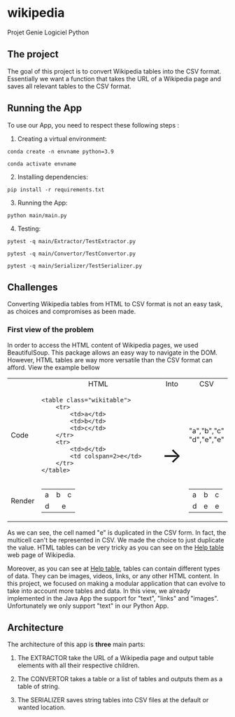 # wikipedia
Projet Genie Logiciel Python

## The project
The goal of this project is to convert Wikipedia tables into the CSV format. Essentially we want a function that takes the URL of a Wikipedia page and saves all relevant tables to the CSV format.

## Running the App
To use our App, you need to respect these following steps :
1. Creating a virtual environment:
```
conda create -n envname python=3.9
```
```
conda activate envname
```
2. Installing dependencies:
```
pip install -r requirements.txt
```
3. Running the App:
```
python main/main.py
```

4. Testing:
```
pytest -q main/Extractor/TestExtractor.py
```
```
pytest -q main/Convertor/TestConvertor.py
```
```
pytest -q main/Serializer/TestSerializer.py
```
## Challenges

Converting Wikipedia tables from HTML to CSV format is not an easy task, as choices and compromises as been made.

### First view of the problem

In order to access the HTML content of Wikipedia pages, we used BeautifulSoup. This package allows an easy way to navigate in the DOM.
However, HTML tables are way more versatile than the CSV format can afford. View the example bellow

<table>
<tr>
<td></td>
<td><center>HTML</center></td>
<td><center>Into</center></td>
<td><center>CSV</center></td>
</tr>
<tr>
<td>Code</td>
<td>

```                             
<table class="wikitable">       
    <tr>                        
        <td>a</td>              
        <td>b</td>              
        <td>c</td>              
    </tr>                       
    <tr>                        
        <td>d</td>              
        <td colspan=2>e</td>    
    </tr>                       
</table>                        
```  

</td>

<td rowspan="2"> <font size="20">→<font></td>

<td>
<center>
    "a","b","c"<br>
    "d","e","e"
</center>
</td>

</tr>
<tr>
<td>Render</td>
<td>
<center>
<table class="wikitable">       
    <tr>                        
        <td>a</td>              
        <td>b</td>              
        <td>c</td>              
    </tr>                       
    <tr>                        
        <td>d</td>              
        <td colspan="2"><center>e</center></td>    
    </tr>                       
</table>   
</center>
</td>

<td>
<center>
<table class="wikitable">       
    <tr>                        
        <td>a</td>              
        <td>b</td>              
        <td>c</td>              
    </tr>                       
    <tr>                        
        <td>d</td>              
        <td>e</td>    
        <td>e</td>
    </tr>                       
</table>   
</center>
</td>
</tr>
</table>  

As we can see, the cell named "e" is duplicated in the CSV form. In fact, the multicell can't be represented in CSV. We made the choice to just duplicate the value.
HTML tables can be very tricky as you can see on the [Help table](https://en.wikipedia.org/wiki/Help:Table) web page of Wikipedia.


Moreover, as you can see at [Help table](https://en.wikipedia.org/wiki/Help:Table), tables can contain different types of data. They can be images, videos, links, or any other HTML content. In this project, we focused on making a modular application that can evolve to take into account more tables and data. In this view, we already implemented in the Java App the support for "text", "links" and "images". Unfortunately we only support "text" in our Python App.

## Architecture
The architecture of this app is <b>three</b> main parts:

1. The EXTRACTOR take the URL of a Wikipedia page and output table elements with all their respective children.

2. The CONVERTOR takes a table or a list of tables and outputs them as a table of string.

3. The SERIALIZER saves string tables into CSV files at the default or wanted location.
